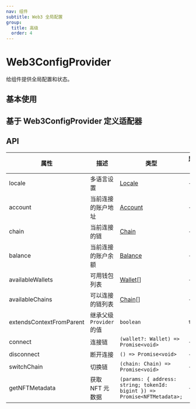 ```yaml
---
nav: 组件
subtitle: Web3 全局配置
group:
  title: 高级
  order: 4
---
```


# Web3ConfigProvider

给组件提供全局配置和状态。

## 基本使用

<code src="./demos/basic.tsx"></code>

## 基于 Web3ConfigProvider 定义适配器

<code src="./demos/custom-adapter.tsx"></code>

## API

| 属性 | 描述 | 类型 | 默认值 | 版本 |
| --- | --- | --- | --- | --- |
| locale | 多语言设置 | [Locale](/components/types-cn#locale) | - |  |
| account | 当前连接的账户地址 | [Account](/components/types-cn#account) | - |  |
| chain | 当前连接的链 | [Chain](/components/types-cn#chain) | - |  |
| balance | 当前连接的账户余额 | [Balance](/components/connect-button-cn#balance) | - |  |
| availableWallets | 可用钱包列表 | [Wallet](/components/types-cn#wallet)\[] | - |  |
| availableChains | 可以连接的链列表 | [Chain](/components/types-cn#chain)\[] | - |  |
| extendsContextFromParent | 继承父级 `Provider` 的值 | `boolean` | `true` |  |
| connect | 连接链 | `(wallet?: Wallet) => Promise<void>` | - |  |
| disconnect | 断开连接 | `() => Promise<void>` | - |  |
| switchChain | 切换链 | `(chain: Chain) => Promise<void>` | - |  |
| getNFTMetadata | 获取 NFT 元数据 | `(params: { address: string; tokenId: bigint }) => Promise<NFTMetadata>;` | - |  |
